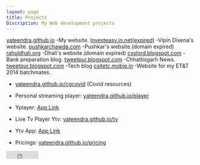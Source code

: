 ```yaml
---
layout: page
title: Projects
Discription: My Web development projects
---
```

[yateendra.github.io](http://yateendra.github.io)
-My website.
[Investeasy.in.net(expired)](http://investeasy.in.net)
-Vipin Dixena's website.
[pushkarchawda.com](http://pushkarchawda.com)
-Pushkar's website.(domain expired)
[rahuldhali.org](http://rahuldhali.org)
-Dhali's website.(domain expired)
[csslord.blogspot.com](https://csslord.blogspot.com) 
-Bank preparation blog.
[tweetpur.blogspot.com](https://hamarkhabar.blogspot.com)
-Chhattisgarh News.
[tweetpur.blogspot.com](https://tweetpur.blogspot.com)
-Tech blog
[csitetc.mobie.in](https://csitetc.mobie.in)
-Website for my ET&T 2014 batchmates.
- [yateendra.github.io/cgcovid](https://yateendra.github.io/cgcovid/) (Covid resources)


- Personal streaming player: [yateendra.github.io/player](http://yateendra.github.io/player6)
- Yplayer: [App Link](https://github.com/yateendra/yateendra.github.io/releases/download/yplayer/Yplayer_1_2.0.apk)

- Live Tv Player Ytv: [yateendra.github.io/tv](http://yateendra.github.io/tv)
- Ytv App: [App Link](https://github.com/yateendra/yateendra.github.io/releases/download/3.0/Ytv_3.0.apk)

- Pricings: [yateendra.github.io/pricing](http://yateendra.github.io/pricing.html)




<iframe src="https://www.facebook.com/plugins/like.php?href=https%3A%2F%2Ffacebook.com%2Fya3dra&width=85&layout=button_count&action=like&size=small&show_faces=true&share=false&height=21&appId=239992719524816" width="85" height="21" style="border:none;overflow:hidden" scrolling="no" frameborder="0" allowTransparency="true"></iframe>
